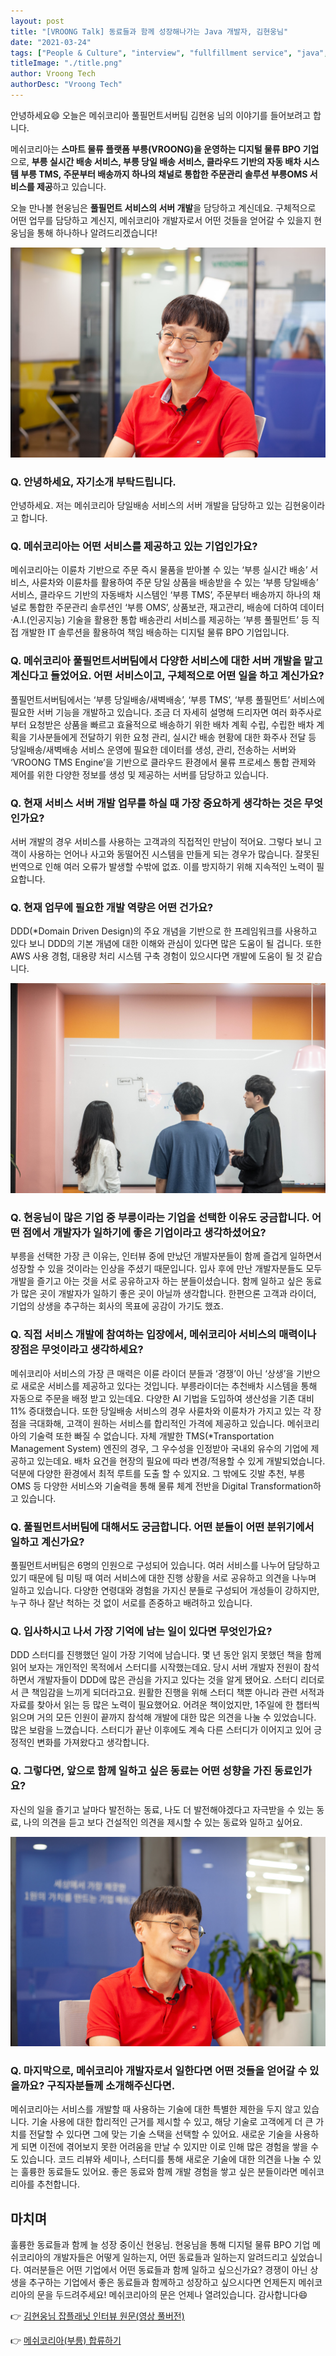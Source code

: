 ```yaml
---
layout: post
title: "[VROONG Talk] 동료들과 함께 성장해나가는 Java 개발자, 김현웅님"
date: "2021-03-24"
tags: ["People & Culture", "interview", "fullfillment service", "java", "DDD"]
titleImage: "./title.png"
author: Vroong Tech
authorDesc: "Vroong Tech"
---
```


안녕하세요😄 오늘은 메쉬코리아 풀필먼트서버팀 김현웅 님의 이야기를 들어보려고 합니다.

메쉬코리아는 **스마트 물류 플랫폼 부릉(VROONG)을 운영하는 디지털 물류 BPO 기업**으로, **부릉 실시간 배송 서비스, 부릉 당일 배송 서비스, 클라우드 기반의 자동 배차 시스템 부릉 TMS, 주문부터 배송까지 하나의 채널로 통합한 주문관리 솔루션 부릉OMS 서비스를 제공**하고 있습니다.

오늘 만나볼 현웅님은 **풀필먼트 서비스의 서버 개발**을 담당하고 계신데요. 구체적으로 어떤 업무를 담당하고 계신지, 메쉬코리아 개발자로서 어떤 것들을 얻어갈 수 있을지 현웅님을 통해 하나하나 알려드리겠습니다!

![김현웅님1](./김현웅님1.png)

### Q. 안녕하세요, 자기소개 부탁드립니다.

안녕하세요. 저는 메쉬코리아 당일배송 서비스의 서버 개발을 담당하고 있는 김현웅이라고 합니다.

### Q. 메쉬코리아는 어떤 서비스를 제공하고 있는 기업인가요?

메쉬코리아는 이륜차 기반으로 주문 즉시 물품을 받아볼 수 있는 ‘부릉 실시간 배송’ 서비스, 사륜차와 이륜차를 활용하여 주문 당일 상품을 배송받을 수 있는 ‘부릉 당일배송’ 서비스, 클라우드 기반의 자동배차 시스템인 ‘부릉 TMS’, 주문부터 배송까지 하나의 채널로 통합한 주문관리 솔루션인 ‘부릉 OMS’, 상품보관, 재고관리, 배송에 더하여 데이터·A.I.(인공지능) 기술을 활용한 통합 배송관리 서비스를 제공하는 ‘부릉 풀필먼트’ 등 직접 개발한 IT 솔루션을 활용하여 책임 배송하는 디지털 물류 BPO 기업입니다.

### Q. 메쉬코리아 풀필먼트서버팀에서 다양한 서비스에 대한 서버 개발을 맡고 계신다고 들었어요. 어떤 서비스이고, 구체적으로 어떤 일을 하고 계신가요?

풀필먼트서버팀에서는 ‘부릉 당일배송/새벽배송’, ‘부릉 TMS’, ‘부릉 풀필먼트’ 서비스에 필요한 서버 기능을 개발하고 있습니다. 조금 더 자세히 설명해 드리자면 여러 화주사로부터 요청받은 상품을 빠르고 효율적으로 배송하기 위한 배차 계획 수립, 수립한 배차 계획을 기사분들에게 전달하기 위한 요청 관리, 실시간 배송 현황에 대한 화주사 전달 등 당일배송/새벽배송 서비스 운영에 필요한 데이터를 생성, 관리, 전송하는 서버와 ‘VROONG TMS Engine’을 기반으로 클라우드 환경에서 물류 프로세스 통합 관제와 제어를 위한 다양한 정보를 생성 및 제공하는 서버를 담당하고 있습니다.

### Q. 현재 서비스 서버 개발 업무를 하실 때 가장 중요하게 생각하는 것은 무엇인가요?

서버 개발의 경우 서비스를 사용하는 고객과의 직접적인 만남이 적어요. 그렇다 보니 고객이 사용하는 언어나 사고와 동떨어진 시스템을 만들게 되는 경우가 많습니다. 잘못된 번역으로 인해 여러 오류가 발생할 수밖에 없죠. 이를 방지하기 위해 지속적인 노력이 필요합니다.

### Q. 현재 업무에 필요한 개발 역량은 어떤 건가요?

DDD(*Domain Driven Design)의 주요 개념을 기반으로 한 프레임워크를 사용하고 있다 보니 DDD의 기본 개념에 대한 이해와 관심이 있다면 많은 도움이 될 겁니다. 또한 AWS 사용 경험, 대용량 처리 시스템 구축 경험이 있으시다면 개발에 도움이 될 것 같습니다.

![사진3](./사진3.jpg)

### Q. 현웅님이 많은 기업 중 부릉이라는 기업을 선택한 이유도 궁금합니다. 어떤 점에서 개발자가 일하기에 좋은 기업이라고 생각하셨어요?

부릉을 선택한 가장 큰 이유는, 인터뷰 중에 만났던 개발자분들이 함께 즐겁게 일하면서 성장할 수 있을 것이라는 인상을 주셨기 때문입니다. 입사 후에 만난 개발자분들도 모두 개발을 즐기고 아는 것을 서로 공유하고자 하는 분들이셨습니다.
함께 일하고 싶은 동료가 많은 곳이 개발자가 일하기 좋은 곳이 아닐까 생각합니다. 한편으론 고객과 라이더, 기업의 상생을 추구하는 회사의 목표에 공감이 가기도 했죠.

### Q. 직접 서비스 개발에 참여하는 입장에서, 메쉬코리아 서비스의 매력이나 장점은 무엇이라고 생각하세요?

메쉬코리아 서비스의 가장 큰 매력은 이륜 라이더 분들과 ‘경쟁’이 아닌 ‘상생’을 기반으로 새로운 서비스를 제공하고 있다는 것입니다.
부릉라이더는 추천배차 시스템을 통해 자동으로 주문을 배정 받고 있는데요. 다양한 AI 기법을 도입하여 생산성을 기존 대비 11% 증대했습니다. 또한 당일배송 서비스의 경우 사륜차와 이륜차가 가지고 있는 각 장점을 극대화해, 고객이 원하는 서비스를 합리적인 가격에 제공하고 있습니다.
메쉬코리아의 기술력 또한 빠질 수 없습니다. 자체 개발한 TMS(*Transportation Management System) 엔진의 경우, 그 우수성을 인정받아 국내외 유수의 기업에 제공하고 있는데요. 배차 요건을 현장의 필요에 따라 변경/적용할 수 있게 개발되었습니다. 덕분에 다양한 환경에서 최적 루트를 도출 할 수 있지요.
그 밖에도 깃발 추천, 부릉 OMS 등 다양한 서비스와 기술력을 통해 물류 체계 전반을 Digital Transformation하고 있습니다.

### Q. 풀필먼트서버팀에 대해서도 궁금합니다. 어떤 분들이 어떤 분위기에서 일하고 계신가요?

풀필먼트서버팀은 6명의 인원으로 구성되어 있습니다. 여러 서비스를 나누어 담당하고 있기 때문에 팀 미팅 때 여러 서비스에 대한 진행 상황을 서로 공유하고 의견을 나누며 일하고 있습니다. 다양한 연령대와 경험을 가지신 분들로 구성되어 개성들이 강하지만, 누구 하나 잘난 척하는 것 없이 서로를 존중하고 배려하고 있습니다.

### Q. 입사하시고 나서 가장 기억에 남는 일이 있다면 무엇인가요?

DDD 스터디를 진행했던 일이 가장 기억에 남습니다. 몇 년 동안 읽지 못했던 책을 함께 읽어 보자는 개인적인 목적에서 스터디를 시작했는데요. 당시 서버 개발자 전원이 참석하면서 개발자들이 DDD에 많은 관심을 가지고 있다는 것을 알게 됐어요. 스터디 리더로서 큰 책임감을 느끼게 되더라고요.
원활한 진행을 위해 스터디 책뿐 아니라 관련 서적과 자료를 찾아서 읽는 등 많은 노력이 필요했어요. 어려운 책이었지만, 1주일에 한 챕터씩 읽으며 거의 모든 인원이 끝까지 참석해 개발에 대한 많은 의견을 나눌 수 있었습니다. 많은 보람을 느꼈습니다. 스터디가 끝난 이후에도 계속 다른 스터디가 이어지고 있어 긍정적인 변화를 가져왔다고 생각합니다.

### Q. 그렇다면, 앞으로 함께 일하고 싶은 동료는 어떤 성향을 가진 동료인가요?

자신의 일을 즐기고 날마다 발전하는 동료, 나도 더 발전해야겠다고 자극받을 수 있는 동료, 나의 의견을 듣고 보다 건설적인 의견을 제시할 수 있는 동료와 일하고 싶어요.

![김현웅님2](./김현웅님2.png)

### Q. 마지막으로, 메쉬코리아 개발자로서 일한다면 어떤 것들을 얻어갈 수 있을까요? 구직자분들께 소개해주신다면.

메쉬코리아는 서비스를 개발할 때 사용하는 기술에 대한 특별한 제한을 두지 않고 있습니다. 기술 사용에 대한 합리적인 근거를 제시할 수 있고, 해당 기술로 고객에게 더 큰 가치를 전달할 수 있다면 그에 맞는 기술 스택을 선택할 수 있어요.
새로운 기술을 사용하게 되면 이전에 겪어보지 못한 어려움을 만날 수 있지만 이로 인해 많은 경험을 쌓을 수도 있습니다. 코드 리뷰와 세미나, 스터디를 통해 새로운 기술에 대한 의견을 나눌 수 있는 훌륭한 동료들도 있어요. 좋은 동료와 함께 개발 경험을 쌓고 싶은 분들이라면 메쉬코리아를 추천합니다.

## 마치며

훌륭한 동료들과 함께 늘 성장 중이신 현웅님. 현웅님을 통해 디지털 물류 BPO 기업 메쉬코리아의 개발자들은 어떻게 일하는지, 어떤 동료들과 일하는지 알려드리고 싶었습니다.
여러분들은 어떤 기업에서 어떤 동료들과 함께 일하고 싶으신가요? 경쟁이 아닌 상생을 추구하는 기업에서 좋은 동료들과 함께하고 성장하고 싶으시다면 언제든지 메쉬코리아의 문을 두드려주세요! 메쉬코리아의 문은 언제나 열려있습니다. 감사합니다😄

👉 [김현웅님 잡플래닛 인터뷰 원문(영상 풀버전)](https://www.jobplanet.co.kr/contents/news-857 "인터뷰 원문")

👉 [메쉬코리아(부릉) 합류하기](https://www.notion.so/VROONG-5c5458e75f9142f8b37272d7d146dffc "메쉬코리아 합류하기")
